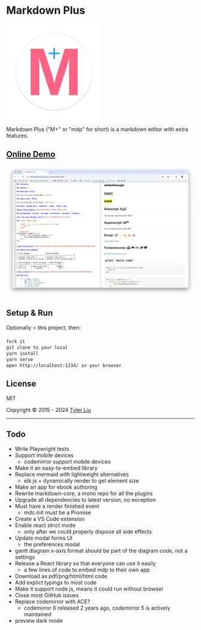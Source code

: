 # Markdown Plus

<img src="docs/icon.svg" alt="icon" width="256" height="256"/>

Markdown Plus ("M+" or "mdp" for short) is a markdown editor with extra features.

## [Online Demo](https://chuntaoliu.com/markdown-plus/)

![Markdown Plus](screenshot.png)

## Setup & Run

Optionally :star: this project, then:

```
fork it
git clone to your local
yarn install
yarn serve
open http://localhost:1234/ in your browser
```

## License

MIT

Copyright © 2015 - 2024 [Tyler Liu](https://github.com/tylerlong)

---

## Todo

- Write Playwright tests
- Support mobile devices
  - codemirror support mobile devices
- Make it an easy-to-embed library
- Replace mermaid with lightweight alternatives
  - elk.js + dynamically render to get element size
- Make an app for ebook authoring
- Rewrite markdown-core, a mono repo for all the plugins
- Upgrade all dependencies to latest version, no exception
- Must have a render finished event
  - mdc.init must be a Promise
- Create a VS Code extension
- Enable react strict mode
  - only after we could properly dispose all side effects
- Update modal forms UI
  - the preferences modal
- gantt diagram x-axis format should be part of the diagram code, not a settings
- Release a React library so that everyone can use it easily
  - a few lines of code to embed mdp to their own app
- Download as pdf/png/html/html code
- Add explict typings to most code
- Make it support node.js, means it could run without browser
- Close most GitHub issues
- Replace codemirror with ACE?
  - codemirror 6 released 2 years ago, codemirror 5 is actively maintained
- preview dark mode

